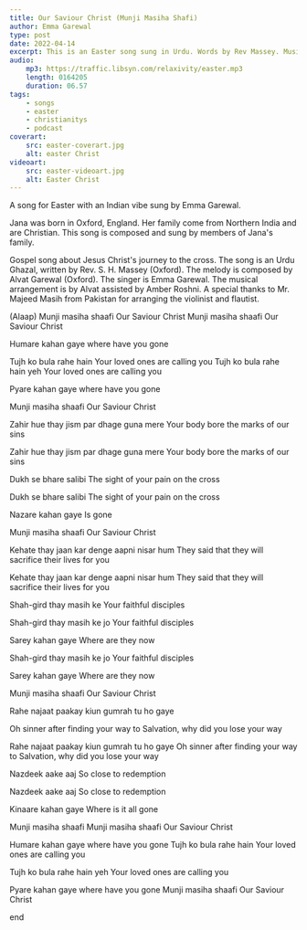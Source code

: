 ```yaml
---
title: Our Saviour Christ (Munji Masiha Shafi)
author: Emma Garewal
type: post
date: 2022-04-14
excerpt: This is an Easter song sung in Urdu. Words by Rev Massey. Music composed by Alvat Garewal.Sung by Emma Garewal. Amber Roshni helped with the musical arrangement. Thanks to Mr. Majeed Masih from Pakistan for arranging the violinist and flautist.
audio:
    mp3: https://traffic.libsyn.com/relaxivity/easter.mp3
    length: 0164205
    duration: 06.57
tags: 
    - songs
    - easter
    - christianitys
    - podcast
coverart:
    src: easter-coverart.jpg
    alt: easter Christ
videoart: 
    src: easter-videoart.jpg
    alt: Easter Christ
---
```


A song for Easter with an Indian vibe sung by Emma Garewal.

Jana was born in Oxford, England. Her family come from Northern India and are Christian. This song is composed and sung by members of Jana's family. 

Gospel song about Jesus Christ's journey to the cross. The song is an Urdu Ghazal, written by Rev. S. H. Massey (Oxford). The melody is composed by Alvat Garewal (Oxford). The singer is Emma Garewal. The musical arrangement is by Alvat assisted by Amber Roshni. A special thanks to Mr. Majeed Masih from Pakistan for arranging the violinist and flautist.

(Alaap)
Munji masiha shaafi Our Saviour Christ
Munji masiha shaafi Our Saviour Christ

Humare kahan gaye where have you gone

Tujh ko bula rahe hain Your loved ones are calling you
Tujh ko bula rahe hain yeh Your loved ones are calling you

Pyare kahan gaye where have you gone

Munji masiha shaafi Our Saviour Christ

Zahir hue thay jism par dhage guna mere
Your body bore the marks of our sins

Zahir hue thay jism par dhage guna mere
Your body bore the marks of our sins

Dukh se bhare salibi
The sight of your pain on the cross

Dukh se bhare salibi
The sight of your pain on the cross

Nazare kahan gaye
Is gone

Munji masiha shaafi
Our Saviour Christ

Kehate thay jaan kar denge aapni nisar hum
They said that they will sacrifice their lives for you

Kehate thay jaan kar denge aapni nisar hum
They said that they will sacrifice their lives for you

Shah-gird thay masih ke
Your faithful disciples

Shah-gird thay masih ke jo
Your faithful disciples

Sarey kahan gaye
Where are they now

Shah-gird thay masih ke jo
Your faithful disciples

Sarey kahan gaye
Where are they now

Munji masiha shaafi
Our Saviour Christ

 Rahe najaat paakay kiun gumrah tu ho gaye

Oh sinner after finding your way to Salvation, why did you lose your way

Rahe najaat paakay kiun gumrah tu ho gaye
Oh sinner after finding your way to Salvation, why did you lose your way

Nazdeek aake aaj
So close to redemption

Nazdeek aake aaj
So close to redemption

Kinaare kahan gaye
Where is it all gone

Munji masiha shaafi
Munji masiha shaafi Our Saviour Christ

Humare kahan gaye where have you gone
Tujh ko bula rahe hain 
Your loved ones are calling you

Tujh ko bula rahe hain yeh 
Your loved ones are calling you

Pyare kahan gaye where have you gone
Munji masiha shaafi Our Saviour Christ

end